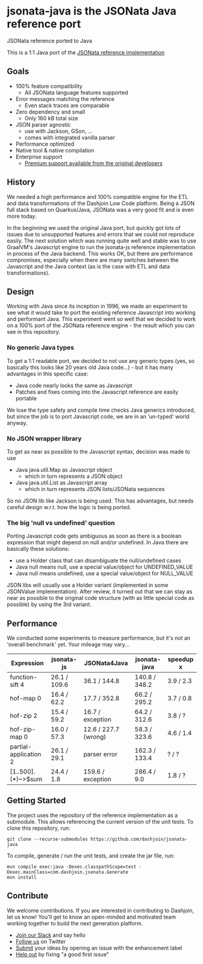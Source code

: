 # jsonata-java is the JSONata Java reference port
JSONata reference ported to Java

This is a 1:1 Java port of the [JSONata reference implementation](https://github.com/jsonata-js/jsonata)

## Goals
* 100% feature compatibility
    - All JSONata language features supported
* Error messages matching the reference
    - Even stack traces are comparable
* Zero dependency and small
    - Only 160 kB total size
* JSON parser agnostic
    - use with Jackson, GSon, ...
    - comes with integrated vanilla parser
* Performance optimized
* Native tool & native compilation
* Enterprise support
    - [Premium support available from the original developers](https://dashjoin.com)

## History
We needed a high performance and 100% compatible engine for the ETL and data transformations of the Dashjoin Low Code platform. Being a JSON full stack based on Quarkus/Java, JSONata was a very good fit and is even more today.

In the beginning we used the original Java port, but quickly got lots of issues due to unsupported features and errors that we could not reproduce easily.
The next solution which was running quite well and stable was to use GraalVM's Javascript engine to run the jsonata-js reference implementation in process of the Java backend. This works OK, but there are performance compromises, especially when there are many switches between the Javascript and the Java context (as is the case with ETL and data transformations).

## Design
Working with Java since its inception in 1996, we made an experiment to see what it would take to port the existing reference Javascript into working and performant Java. This experiment went so well that we decided to work on a 100% port of the JSONata reference engine - the result which you can see in this repository.

### No generic Java types
To get a 1:1 readable port, we decided to not use any generic types (yes, so basically this looks like 20 years old Java code...) -
but it has many advantages in this specific case:
* Java code nearly looks the same as Javascript
* Patches and fixes coming into the Javascript reference are easily portable

We lose the type safety and compile time checks Java generics introduced, but since the job is to port Javascript code, we are in an 'un-typed' world anyway.

### No JSON wrapper library
To get as near as possible to the Javascript syntax, decision was made to use
* Java java.util.Map as Javascript object
    - which in turn represents a JSON object
* Java java.util.List as Javascript array
    - which in turn represents JSON lists/JSONata sequences

So no JSON lib like Jackson is being used. This has advantages, but needs careful design w.r.t. how the logic is being ported.
### The big 'null vs undefined' question
Porting Javascript code gets ambiguous as soon as there is a boolean expression that might depend on null and/or undefined.
In Java there are basically these solutions:
* use a Holder class that can disambiguate the null/undefined cases
* Java null means null, use a special value/object for UNDEFINED_VALUE
* Java null means undefined, use a special value/object for NULL_VALUE

JSON libs will usually use a Holder variant (implemented in some JSONValue implementation).
After review, it turned out that we can stay as near as possible to the original code structure (with as little special code as possible) by using the 3rd variant.

## Performance
We conducted some experiments to measure performance, but it's not an 'overall benchmark' yet. Your mileage may vary...

|Expression| jsonata-js | JSONata4Java | jsonata-java | speedup x |
|----------|------------|--------------|---|---|
| function-sift 4 | 26.1 / 109.6 | 36.1 / 144.8 | 140.8 / 348.2 | 3.9 / 2.3 |
| hof-map 0 | 16.4 / 62.2 | 17.7 / 352.8 | 66.2 / 295.2 | 3.7 / 0.8 |
| hof-zip 2 | 15.4 / 59.2 | 16.7 / exception | 64.2 / 312.6 | 3.8 / ? |
| hof-zip-map 0 | 16.0 / 57.3 | 12.6 / 227.7 (wrong) | 58.3 / 323.6 | 4.6 / 1.4 |
| partial-application 2 | 26.1 / 29.1 | parser error | 162.3 / 133.4 | ? / ? |
| [1..500].($*$)~>$sum | 24.4 / 1.8 | 159.6 / exception | 286.4 / 9.0 | 1.8 / ? |

## Getting Started
The project uses the repository of the reference implementation as a submodule.
This allows referencing the current version of the unit tests.
To clone this repository, run:

```
git clone --recurse-submodules https://github.com/dashjoin/jsonata-java
```

To compile, generate / run the unit tests, and create the jar file, run:

```
mvn compile exec:java -Dexec.classpathScope=test -Dexec.mainClass=com.dashjoin.jsonata.Generate
mvn install
```

## Contribute

We welcome contributions. If you are interested in contributing to Dashjoin, let us know!
You'll get to know an open-minded and motivated team working together to build the next generation platform.

* [Join our Slack](https://join.slack.com/t/dashjoin/shared_invite/zt-1274qbzq9-mwxBq4WwSTJsITjrvYV4pA) and say hello
* [Follow us](https://twitter.com/dashjoin) on Twitter
* [Submit](https://github.com/dashjoin/jsonata-java/issues) your ideas by opening an issue with the enhancement label
* [Help out](https://github.com/dashjoin/jsonata-java/issues?q=is%3Aissue+is%3Aopen+label%3A%22good+first+issue%22) by fixing "a good first issue"
